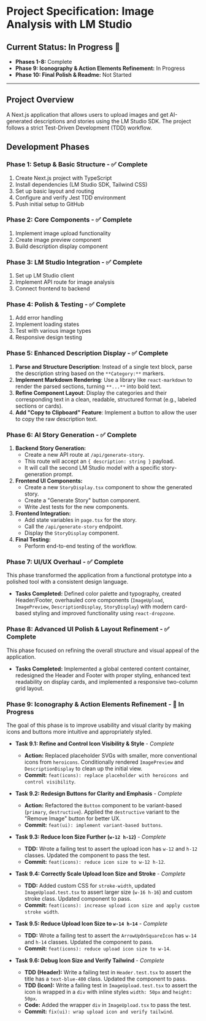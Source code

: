 # Project Specification: Image Analysis with LM Studio

## Current Status: In Progress 🚧
- **Phases 1-8:** Complete
- **Phase 9: Iconography & Action Elements Refinement:** In Progress
- **Phase 10: Final Polish & Readme:** Not Started

---

## Project Overview
A Next.js application that allows users to upload images and get AI-generated descriptions and stories using the LM Studio SDK. The project follows a strict Test-Driven Development (TDD) workflow.

## Development Phases

### Phase 1: Setup & Basic Structure - ✅ **Complete**
1.  Create Next.js project with TypeScript
2.  Install dependencies (LM Studio SDK, Tailwind CSS)
3.  Set up basic layout and routing
4.  Configure and verify Jest TDD environment
5.  Push initial setup to GitHub

### Phase 2: Core Components - ✅ **Complete**
1.  Implement image upload functionality
2.  Create image preview component
3.  Build description display component

### Phase 3: LM Studio Integration - ✅ **Complete**
1.  Set up LM Studio client
2.  Implement API route for image analysis
3.  Connect frontend to backend

### Phase 4: Polish & Testing - ✅ **Complete**
1.  Add error handling
2.  Implement loading states
3.  Test with various image types
4.  Responsive design testing

### Phase 5: Enhanced Description Display - ✅ **Complete**
1.  **Parse and Structure Description**: Instead of a single text block, parse the description string based on the `**Category:**` markers.
2.  **Implement Markdown Rendering**: Use a library like `react-markdown` to render the parsed sections, turning `**...**` into bold text.
3.  **Refine Component Layout**: Display the categories and their corresponding text in a clean, readable, structured format (e.g., labeled sections or cards).
4.  **Add "Copy to Clipboard" Feature**: Implement a button to allow the user to copy the raw description text.

### Phase 6: AI Story Generation - ✅ **Complete**
1.  **Backend Story Generation:**
    *   Create a new API route at `/api/generate-story`.
    *   This route will accept an `{ description: string }` payload.
    *   It will call the second LM Studio model with a specific story-generation prompt.
2.  **Frontend UI Components:**
    *   Create a new `StoryDisplay.tsx` component to show the generated story.
    *   Create a "Generate Story" button component.
    *   Write Jest tests for the new components.
3.  **Frontend Integration:**
    *   Add state variables in `page.tsx` for the story.
    *   Call the `/api/generate-story` endpoint.
    *   Display the `StoryDisplay` component.
4.  **Final Testing:**
    *   Perform end-to-end testing of the workflow.

### Phase 7: UI/UX Overhaul - ✅ **Complete**
This phase transformed the application from a functional prototype into a polished tool with a consistent design language.
- **Tasks Completed:** Defined color palette and typography, created Header/Footer, overhauled core components (`ImageUpload`, `ImagePreview`, `DescriptionDisplay`, `StoryDisplay`) with modern card-based styling and improved functionality using `react-dropzone`.

### Phase 8: Advanced UI Polish & Layout Refinement - ✅ **Complete**
This phase focused on refining the overall structure and visual appeal of the application.
- **Tasks Completed:** Implemented a global centered content container, redesigned the Header and Footer with proper styling, enhanced text readability on display cards, and implemented a responsive two-column grid layout.

### Phase 9: Iconography & Action Elements Refinement - 🚧 **In Progress**
The goal of this phase is to improve usability and visual clarity by making icons and buttons more intuitive and appropriately styled.

- **Task 9.1: Refine and Control Icon Visibility & Style** - *Complete*
  - **Action:** Replaced placeholder SVGs with smaller, more conventional icons from `heroicons`. Conditionally rendered `ImagePreview` and `DescriptionDisplay` to clean up the initial view.
  - **Commit:** `feat(icons): replace placeholder with heroicons and control visibility`.

- **Task 9.2: Redesign Buttons for Clarity and Emphasis** - *Complete*
  - **Action:** Refactored the `Button` component to be variant-based (`primary`, `destructive`). Applied the `destructive` variant to the "Remove Image" button for better UX.
  - **Commit:** `feat(ui): implement variant-based buttons`.

- **Task 9.3: Reduce Icon Size Further (`w-12 h-12`)** - *Complete*
  - **TDD:** Wrote a failing test to assert the upload icon has `w-12` and `h-12` classes. Updated the component to pass the test.
  - **Commit:** `feat(icons): reduce icon size to w-12 h-12`.

- **Task 9.4: Correctly Scale Upload Icon Size and Stroke** - *Complete*
  - **TDD:** Added custom CSS for `stroke-width`, updated `ImageUpload.test.tsx` to assert larger size (`w-16 h-16`) and custom stroke class. Updated component to pass.
  - **Commit:** `feat(icons): increase upload icon size and apply custom stroke width`.

- **Task 9.5: Reduce Upload Icon Size to `w-14 h-14`** - *Complete*
  - **TDD:** Wrote a failing test to assert the `ArrowUpOnSquareIcon` has `w-14` and `h-14` classes. Updated the component to pass.
  - **Commit:** `feat(icons): reduce upload icon size to w-14`.

- **Task 9.6: Debug Icon Size and Verify Tailwind** - *Complete*
  - **TDD (Header):** Write a failing test in `Header.test.tsx` to assert the title has a `text-blue-400` class. Updated the component to pass.
  - **TDD (Icon):** Write a failing test in `ImageUpload.test.tsx` to assert the icon is wrapped in a `div` with inline styles `width: 50px` and `height: 50px`.
  - **Code:** Added the wrapper `div` in `ImageUpload.tsx` to pass the test.
  - **Commit:** `fix(ui): wrap upload icon and verify tailwind`. 